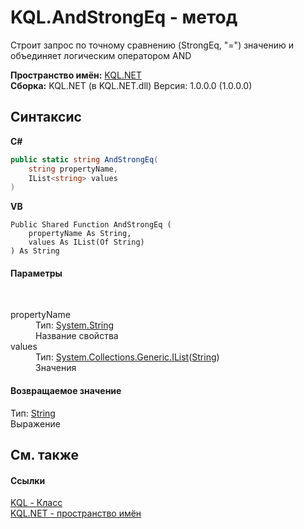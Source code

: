 # KQL.AndStrongEq - метод
 

Строит запрос по точному сравнению (StrongEq, "=") значению и объединяет логическим оператором AND

**Пространство имён:**&nbsp;<a href="3C471DD0">KQL.NET</a><br />**Сборка:**&nbsp;KQL.NET (в KQL.NET.dll) Версия: 1.0.0.0 (1.0.0.0)

## Синтаксис

**C#**<br />
``` C#
public static string AndStrongEq(
	string propertyName,
	IList<string> values
)
```

**VB**<br />
``` VB
Public Shared Function AndStrongEq ( 
	propertyName As String,
	values As IList(Of String)
) As String
```


#### Параметры
&nbsp;<dl><dt>propertyName</dt><dd>Тип:&nbsp;<a href="http://msdn2.microsoft.com/ru-ru/library/s1wwdcbf" target="_blank">System.String</a><br />Название свойства</dd><dt>values</dt><dd>Тип:&nbsp;<a href="http://msdn2.microsoft.com/ru-ru/library/5y536ey6" target="_blank">System.Collections.Generic.IList</a>(<a href="http://msdn2.microsoft.com/ru-ru/library/s1wwdcbf" target="_blank">String</a>)<br />Значения</dd></dl>

#### Возвращаемое значение
Тип:&nbsp;<a href="http://msdn2.microsoft.com/ru-ru/library/s1wwdcbf" target="_blank">String</a><br />Выражение

## См. также


#### Ссылки
<a href="A04103EA">KQL - Класс</a><br /><a href="3C471DD0">KQL.NET - пространство имён</a><br />